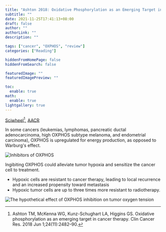 ```yaml
---
title: "Ashton 2018: Oxidative Phosphorylation as an Emerging Target in Cancer Therapy"
subtitle: ""
date: 2021-11-25T17:41:13+08:00
draft: false
author: ""
authorLink: ""
description: ""

tags: ["cancer", "OXPHOS", "review"]
categories: ["Reading"]

hiddenFromHomePage: false
hiddenFromSearch: false

featuredImage: ""
featuredImagePreview: ""

toc:
  enable: true
math:
  enable: true
lightgallery: true
---
```


[Sciwheel](https://sciwheel.com/work/#/items/4942157/)[^1], [AACR](https://clincancerres.aacrjournals.org/content/24/11/2482)

[^1]: Ashton TM, McKenna WG, Kunz-Schughart LA, Higgins GS. Oxidative phosphorylation as an emerging target in cancer therapy. Clin Cancer Res. 2018 Jun 1;24(11):2482–90.

<!--more-->

In some cancers (leukemias, lymphomas, pancreatic ductal adenocarcinoma, high OXPHOS subtype melanoma, and endometrial carcinoma), OXPHOS is upregulated for energy production, as opposed to Warburg's effect.

![](https://user-images.githubusercontent.com/40054455/143417687-1f3027f8-eb3c-4a23-bb67-0462c42c6dc9.png "Inhibitors of OXPHOS")

Ingibiting OXPHOS could alleviate tumor hypoxia and sensitize the cancer cell to treatment.
- Hypoxic cells are resistant to cancer therapy, leading to local recurrence and an increased propensity toward metastasis
- Hypoxic tumor cells are up to three times more resistant to radiotherapy.

![](https://user-images.githubusercontent.com/40054455/143418473-e5b427fe-38b4-40e8-8534-765d50f7ea90.png "The hypothetical effect of OXPHOS inhibition on tumor oxygen tension")

